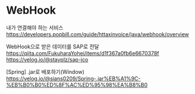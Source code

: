 # WebHook
내가 연결해야 하는 서비스
https://developers.popbill.com/guide/httaxinvoice/java/webhook/overview

WebHook으로 받은 데이터를 SAP로 전달
https://qiita.com/FukuharaYohei/items/d1f367a0fb6e6670378f
https://velog.io/@stayplz/sap-jco

[Spring] .jar로 배포하기(Window)
https://velog.io/@sians0209/Spring-.jar%EB%A1%9C-%EB%B0%B0%ED%8F%AC%ED%95%98%EA%B8%B0
